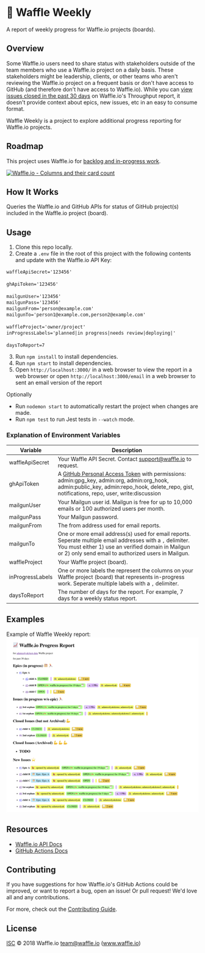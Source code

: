 # 📆 Waffle Weekly

A report of weekly progress for Waffle.io projects (boards).

## Overview

Some Waffle.io users need to share status with stakeholders outside of the team members who use a Waffle.io project on a daily basis. These stakeholders might be leadership, clients, or other teams who aren't reviewing the Waffle.io project on a frequent basis or don't have access to GitHub (and therefore don't have access to Waffle.io). While you can [view issues closed in the past 30 days](https://help.waffle.io/faq/done-column-closing-issues/can-i-viewed-my-archived-issues) on Waffle.io's Throughput report, it doesn't provide context about epics, new issues, etc in an easy to consume format.

Waffle Weekly is a project to explore additional progress reporting for Waffle.io projects.

## Roadmap

This project uses Waffle.io for [backlog and in-progress work](https://waffle.io/waffleio/waffleio-weekly).

[![Waffle.io - Columns and their card count](https://badge.waffle.io/waffleio/waffleio-weekly.svg?columns=all)](https://waffle.io/waffleio/waffleio-weekly)

## How It Works

Queries the Waffle.io and GitHub APIs for status of GitHub project(s) included in the Waffle.io project (board).

## Usage

1. Clone this repo locally.
2. Create a `.env` file in the root of this project with the following contents and update with the Waffle.io API Key:

```
waffleApiSecret='123456'

ghApiToken='123456'

mailgunUser='123456'
mailgunPass='123456'
mailgunFrom='person@example.com'
mailgunTo='person1@example.com,person2@example.com'

waffleProject='owner/project'
inProgressLabels='planned|in progress|needs review|deploying|'

daysToReport=7
```

3. Run `npm install` to install dependencies.
4. Run `npm start` to install dependencies.
5. Open `http://localhost:3000/` in a web browser to view the report in a web browser or open `http://localhost:3000/email` in a web browser to sent an email version of the report

Optionally

- Run `nodemon start` to automatically restart the project when changes are made.
- Run `npm test` to run Jest tests in `--watch` mode.

### Explanation of Environment Variables

| Variable         | Description                                                                                                                                                                                                                                             |
| ---------------- | ------------------------------------------------------------------------------------------------------------------------------------------------------------------------------------------------------------------------------------------------------- |
| waffleApiSecret  | Your Waffle API Secret. Contact support@waffle.io to request.                                                                                                                                                                                           |
| ghApiToken       | A [GitHub Personal Access Token](https://blog.github.com/2013-05-16-personal-api-tokens/) with permissions: admin:gpg_key, admin:org, admin:org_hook, admin:public_key, admin:repo_hook, delete_repo, gist, notifications, repo, user, write:discussion |
| mailgunUser      | Your Mailgun user id. Mailgun is free for up to 10,000 emails or 100 authorized users per month.                                                                                                                                                        |
| mailgunPass      | Your Mailgun password.                                                                                                                                                                                                                                  |
| mailgunFrom      | The from address used for email reports.                                                                                                                                                                                                                |
| mailgunTo        | One or more email address(s) used for email reports. Seperate multiple email addresses with a `,` delimiter. You must either 1) use an verified domain in Mailgun or 2) only send email to authorized users in Mailgun.                                 |
| waffleProject    | Your Waffle project (board).                                                                                                                                                                                                                            |
| inProgressLabels | One or more labels the represent the columns on your Waffle project (board) that represents in-progress work. Seperate multiple labels with a `,` delimiter.                                                                                            |
| daysToReport     | The number of days for the report. For example, 7 days for a weekly status report.                                                                                                                                                                      |

## Examples

Example of Waffle Weekly report:
![GitHub Logo](./docs/example1.png)

## Resources

- [Waffle.io API Docs](https://docs.waffle.io/)
- [GitHub Actions Docs](https://developer.github.com/actions/)

## Contributing

If you have suggestions for how Waffle.io's GitHub Actions could be improved, or want to report a bug, open an issue! Or pull request! We'd love all and any contributions.

For more, check out the [Contributing Guide](CONTRIBUTING.md).

## License

[ISC](LICENSE) © 2018 Waffle.io <team@waffle.io> (www.waffle.io)
